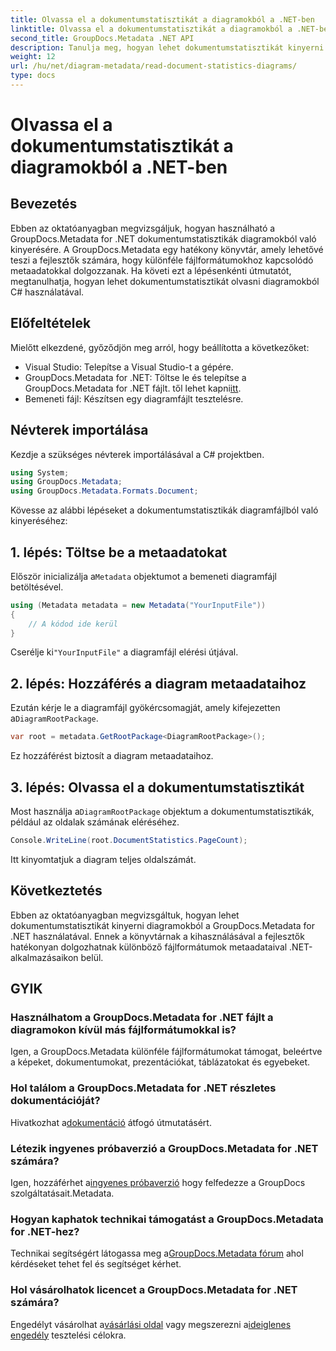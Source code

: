 ```yaml
---
title: Olvassa el a dokumentumstatisztikát a diagramokból a .NET-ben
linktitle: Olvassa el a dokumentumstatisztikát a diagramokból a .NET-ben
second_title: GroupDocs.Metadata .NET API
description: Tanulja meg, hogyan lehet dokumentumstatisztikát kinyerni diagramokból a .NET-ben a GroupDocs.Metadata, egy hatékony metaadat-kezelési könyvtár segítségével.
weight: 12
url: /hu/net/diagram-metadata/read-document-statistics-diagrams/
type: docs
---
```

# Olvassa el a dokumentumstatisztikát a diagramokból a .NET-ben

## Bevezetés
Ebben az oktatóanyagban megvizsgáljuk, hogyan használható a GroupDocs.Metadata for .NET dokumentumstatisztikák diagramokból való kinyerésére. A GroupDocs.Metadata egy hatékony könyvtár, amely lehetővé teszi a fejlesztők számára, hogy különféle fájlformátumokhoz kapcsolódó metaadatokkal dolgozzanak. Ha követi ezt a lépésenkénti útmutatót, megtanulhatja, hogyan lehet dokumentumstatisztikát olvasni diagramokból C# használatával.
## Előfeltételek
Mielőtt elkezdené, győződjön meg arról, hogy beállította a következőket:
- Visual Studio: Telepítse a Visual Studio-t a gépére.
-  GroupDocs.Metadata for .NET: Töltse le és telepítse a GroupDocs.Metadata for .NET fájlt. től lehet kapni[itt](https://releases.groupdocs.com/metadata/net/).
- Bemeneti fájl: Készítsen egy diagramfájlt tesztelésre.

## Névterek importálása
Kezdje a szükséges névterek importálásával a C# projektben.
```csharp
using System;
using GroupDocs.Metadata;
using GroupDocs.Metadata.Formats.Document;
```

Kövesse az alábbi lépéseket a dokumentumstatisztikák diagramfájlból való kinyeréséhez:
## 1. lépés: Töltse be a metaadatokat
 Először inicializálja a`Metadata` objektumot a bemeneti diagramfájl betöltésével.
```csharp
using (Metadata metadata = new Metadata("YourInputFile"))
{
    // A kódod ide kerül
}
```
 Cserélje ki`"YourInputFile"` a diagramfájl elérési útjával.
## 2. lépés: Hozzáférés a diagram metaadataihoz
 Ezután kérje le a diagramfájl gyökércsomagját, amely kifejezetten a`DiagramRootPackage`.
```csharp
var root = metadata.GetRootPackage<DiagramRootPackage>();
```
Ez hozzáférést biztosít a diagram metaadataihoz.
## 3. lépés: Olvassa el a dokumentumstatisztikát
 Most használja a`DiagramRootPackage` objektum a dokumentumstatisztikák, például az oldalak számának eléréséhez.
```csharp
Console.WriteLine(root.DocumentStatistics.PageCount);
```
Itt kinyomtatjuk a diagram teljes oldalszámát.

## Következtetés
Ebben az oktatóanyagban megvizsgáltuk, hogyan lehet dokumentumstatisztikát kinyerni diagramokból a GroupDocs.Metadata for .NET használatával. Ennek a könyvtárnak a kihasználásával a fejlesztők hatékonyan dolgozhatnak különböző fájlformátumok metaadataival .NET-alkalmazásaikon belül.

## GYIK
### Használhatom a GroupDocs.Metadata for .NET fájlt a diagramokon kívül más fájlformátumokkal is?
Igen, a GroupDocs.Metadata különféle fájlformátumokat támogat, beleértve a képeket, dokumentumokat, prezentációkat, táblázatokat és egyebeket.
### Hol találom a GroupDocs.Metadata for .NET részletes dokumentációját?
 Hivatkozhat a[dokumentáció](https://tutorials.groupdocs.com/metadata/net/) átfogó útmutatásért.
### Létezik ingyenes próbaverzió a GroupDocs.Metadata for .NET számára?
 Igen, hozzáférhet a[ingyenes próbaverzió](https://releases.groupdocs.com/) hogy felfedezze a GroupDocs szolgáltatásait.Metadata.
### Hogyan kaphatok technikai támogatást a GroupDocs.Metadata for .NET-hez?
 Technikai segítségért látogassa meg a[GroupDocs.Metadata fórum](https://forum.groupdocs.com/c/metadata/14) ahol kérdéseket tehet fel és segítséget kérhet.
### Hol vásárolhatok licencet a GroupDocs.Metadata for .NET számára?
 Engedélyt vásárolhat a[vásárlási oldal](https://purchase.groupdocs.com/buy) vagy megszerezni a[ideiglenes engedély](https://purchase.groupdocs.com/temporary-license/) tesztelési célokra.
